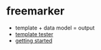 # freemarker
* template + data model = output
* [template tester](http://freemarker-online.kenshoo.com/)
* [getting started](http://freemarker.org/docs/dgui_quickstart.html)
